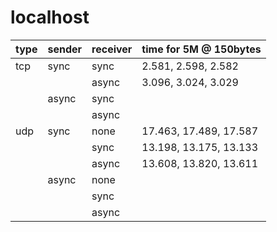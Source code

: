 # localhost

type | sender | receiver | time for 5M @ 150bytes
--- | --- | --- | ---
tcp | sync  | sync  | 2.581, 2.598, 2.582
    |       | async | 3.096, 3.024, 3.029
    | async | sync  | 
    |       | async | 
udp | sync  | none  | 17.463, 17.489, 17.587
    |       | sync  | 13.198, 13.175, 13.133
    |       | async | 13.608, 13.820, 13.611
    | async | none  | 
    |       | sync  | 
    |       | async | 
